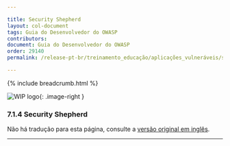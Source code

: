 ```yaml
---

title: Security Shepherd
layout: col-document
tags: Guia do Desenvolvedor do OWASP
contributors:
document: Guia do Desenvolvedor do OWASP
order: 29140
permalink: /release-pt-br/treinamento_educação/aplicações_vulneráveis/security_shepherd/

---
```


{% include breadcrumb.html %}

<style type="text/css">
.image-right {
  height: 180px;
  display: block;
  margin-left: auto;
  margin-right: auto;
  float: right;
}
</style>

![WIP logo](../../../../assets/images/dg_wip.png "Trabalho em andamento"){: .image-right }

### 7.1.4 Security Shepherd

Não há tradução para esta página, consulte a [versão original em inglês][release090104].

----

[release090104]: https://github.com/OWASP/www-project-developer-guide/blob/main/draft/09-training-education/01-vulnerable-apps/04-security-shepherd.md
